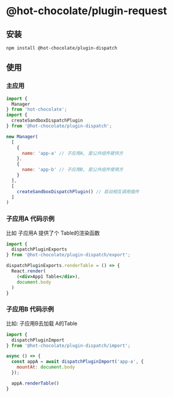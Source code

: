 # @hot-chocolate/plugin-request


## 安装
```
npm install @hot-chocolate/plugin-dispatch
```

## 使用

### 主应用
```js
import {
  Manager
} from 'hot-chocolate';
import {
  createSandboxDispatchPlugin
} from '@hot-chocolate/plugin-dispatch';

new Manager(
  [
    {
      name: 'app-a' // 子应用A, 是公共组件提供方
    },
    {
      name: 'app-b' // 子应用B, 是公共组件使用方
    }
  ],
  [
    createSandboxDispatchPlugin() // 启动相互调用插件
  ]
)
```

### 子应用A 代码示例
比如 子应用A 提供了个 Table的渲染函数
```jsx
import {
  dispatchPluginExports
} from '@hot-chocolate/plugin-dispatch/export';

dispatchPluginExports.renderTable = () => {
  React.render(
    (<div>App1 Table</div>),
    document.body
  )
}
```

### 子应用B 代码示例
比如:  子应用B去加载 A的Table
```jsx
import {
  dispatchPluginImport
} from '@hot-chocolate/plugin-dispatch/import';

async () => {
  const appA = await dispatchPluginImport('app-a', {
    mountAt: document.body
  });

  appA.renderTable()
}

```
